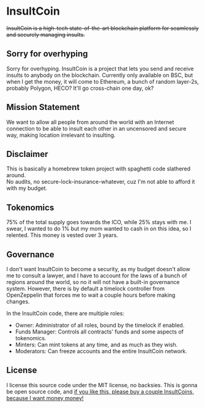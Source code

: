 # InsultCoin

~~InsultCoin is a high-tech state-of-the-art blockchain platform for seamlessly and securely managing insults.~~

## Sorry for overhyping

Sorry for overhyping. InsultCoin is a project that lets you send and receive insults to anybody
on the blockchain. Currently only available on BSC, but when I get the money, it will come to Ethereum,
a bunch of random layer-2s, probably Polygon, HECO? It'll go cross-chain one day, ok?

## Mission Statement

We want to allow all people from around the world with an Internet connection to be able to
insult each other in an uncensored and secure way, making location irrelevant to insulting.

## Disclaimer

This is basically a homebrew token project with spaghetti code slathered around.  
No audits, no secure-lock-insurance-whatever, cuz I'm not able to afford it with my budget.

## Tokenomics

75% of the total supply goes towards the ICO, while 25% stays with me.
I swear, I wanted to do 1% but my mom wanted to cash in on this idea,
so I relented. This money is vested over 3 years.

## Governance

I don't want InsultCoin to become a security, as my budget doesn't allow me to
consult a lawyer, and I have to account for the laws of a bunch of regions
around the world, so no it will not have a built-in governance system.
However, there is by default a timelock controller from OpenZeppelin that
forces me to wait a couple hours before making changes.

In the InsultCoin code, there are multiple roles:

- Owner: Administrator of all roles, bound by the timelock if enabled.
- Funds Manager: Controls all contracts' funds and some aspects of tokenomics.
- Minters: Can mint tokens at any time, and as much as they wish.
- Moderators: Can freeze accounts and the entire InsultCoin network.

## License

I license this source code under the MIT license, no backsies. This is
gonna be open source code, and [if you like this, please buy a couple
InsultCoins, because I want money money!](https://buy.insultcoin.ml)

